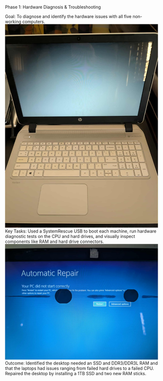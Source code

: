 Phase 1: Hardware Diagnosis & Troubleshooting

Goal: To diagnose and identify the hardware issues with all five non-working computers.
![before](images/p1.0.jfif)
Key Tasks: Used a SystemRescue USB to boot each machine, run hardware diagnostic tests on the CPU and hard drives, and visually inspect components like RAM and hard drive connectors.
![before](images/p1.1.jfif)
Outcome: Identified the desktop needed an SSD and DDR3/DDR3L RAM and that the laptops had issues ranging from failed hard drives to a failed CPU. Repaired the desktop by installing a 1TB SSD and two new RAM sticks.
